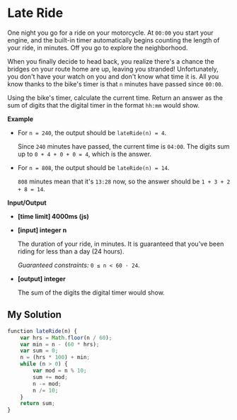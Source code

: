 # Late Ride
﻿One night you go for a ride on your motorcycle. At `00:00` you start your engine, and the built-in timer automatically begins counting the length of your ride, in minutes. Off you go to explore the neighborhood.

When you finally decide to head back, you realize there's a chance the bridges on your route home are up, leaving you stranded! Unfortunately, you don't have your watch on you and don't know what time it is. All you know thanks to the bike's timer is that `n` minutes have passed since `00:00`.

Using the bike's timer, calculate the current time. Return an answer as the sum of digits that the digital timer in the format `hh:mm` would show.

**Example**

*   For `n = 240`, the output should be
    `lateRide(n) = 4`.

    Since `240` minutes have passed, the current time is `04:00`. The digits sum up to `0 + 4 + 0 + 0 = 4`, which is the answer.

*   For `n = 808`, the output should be
    `lateRide(n) = 14`.

    `808` minutes mean that it's `13:28` now, so the answer should be `1 + 3 + 2 + 8 = 14`.

**Input/Output**

*   **[time limit] 4000ms (js)**

*   **[input] integer n**

    The duration of your ride, in minutes. It is guaranteed that you've been riding for less than a day (24 hours).

    _Guaranteed constraints:_
    `0 ≤ n < 60 · 24`.

*   **[output] integer**

    The sum of the digits the digital timer would show.


## My Solution
```javascript
﻿function lateRide(n) {
    var hrs = Math.floor(n / 60);
    var min = n - (60 * hrs);
    var sum = 0;
    n = (hrs * 100) + min;
    while (n > 0) {
        var mod = n % 10;
        sum += mod;
        n -= mod;
        n /= 10;
    }
    return sum;
}
​
```
